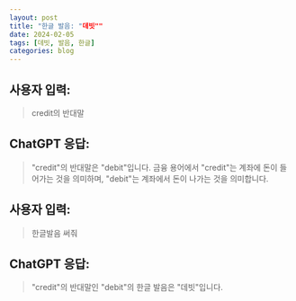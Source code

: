 ```yaml
---
layout: post
title: "한글 발음: "데빗""
date: 2024-02-05
tags: [데빗, 발음, 한글]
categories: blog
---
```


## 사용자 입력:
> credit의 반대말

## ChatGPT 응답:
> "credit"의 반대말은 "debit"입니다. 금융 용어에서 "credit"는 계좌에 돈이 들어가는 것을 의미하며, "debit"는 계좌에서 돈이 나가는 것을 의미합니다.

## 사용자 입력:
> 한글발음 써줘

## ChatGPT 응답:
> "credit"의 반대말인 "debit"의 한글 발음은 "데빗"입니다.

